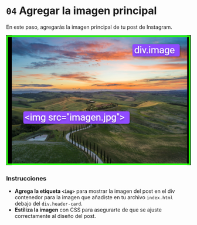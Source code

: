 # `04` Agregar la imagen principal

En este paso, agregarás la imagen principal de tu post de Instagram. 

![image](../../assets/imagen-structure.png)

### Instrucciones

- **Agrega la etiqueta `<img>`** para mostrar la imagen del post en el div contenedor para la imagen que añadiste en tu archivo `index.html` debajo del `div.header-card`.
- **Estiliza la imagen** con CSS para asegurarte de que se ajuste correctamente al diseño del post.